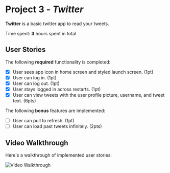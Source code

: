 # Project 3 - *Twitter*

**Twitter** is a basic twitter app to read your tweets.

Time spent: **3** hours spent in total

## User Stories

The following **required** functionality is completed:

- [x] User sees app icon in home screen and styled launch screen. (1pt)
- [x] User can log in. (1pt)
- [x] User can log out. (1pt)
- [x] User stays logged in across restarts. (1pt)
- [x] User can view tweets with the user profile picture, username, and tweet text. (6pts)

The following **bonus** features are implemented:

- [ ] User can pull to refresh. (1pt)
- [ ] User can load past tweets infinitely. (2pts)

## Video Walkthrough

Here's a walkthrough of implemented user stories:

<img src='https://s3.amazonaws.com/img0.recordit.co/9xKxeK2kFB.mp4?AWSAccessKeyId=AKIAINSRFOQXTN4DT46A&Expires=1549271769&Signature=NfvFXZmcxIqHoQ9b7HFdD84wJzU%3D.gif' title='Video Walkthrough' width='' alt='Video Walkthrough' />

